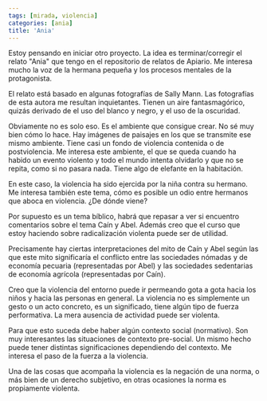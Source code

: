 ```yaml
---
tags: [mirada, violencia]
categories: [ania]
title: 'Ania'
---
```


Estoy pensando en iniciar otro proyecto. La idea es terminar/corregir el relato "Ania" que tengo en el repositorio de relatos de Apiario. Me interesa mucho la voz de la hermana pequeña y los procesos mentales de la protagonista.

El relato está basado en algunas fotografías de Sally Mann. Las fotografías de esta autora me resultan inquietantes. Tienen un aire fantasmagórico, quizás derivado de el uso del blanco y negro, y el uso de la oscuridad. 

Obviamente no es solo eso. Es el ambiente que consigue crear. No sé muy bien cómo lo hace. Hay imágenes de paisajes en los que se transmite ese mismo ambiente. Tiene casi un fondo de violencia contenida o de postviolencia. Me interesa este ambiente, el que se queda cuando ha habido un evento violento y todo el mundo intenta olvidarlo y que no se repita, como si no pasara nada. Tiene algo de elefante en la habitación.

En este caso, la violencia ha sido ejercida por la niña contra su hermano. Me interesa también este tema, cómo es posible un odio entre hermanos que aboca en violencia. ¿De dónde viene?

Por supuesto es un tema bíblico, habrá que repasar a ver si encuentro comentarios sobre el tema Caín y Abel. Además creo que el curso que estoy haciendo sobre radicalización violenta puede ser de utilidad. 

Precisamente hay ciertas interpretaciones del mito de Caín y Abel según las que este mito significaría el conflicto entre las sociedades nómadas y de economía pecuaria (representadas por Abel) y las sociedades sedentarias de economía agrícola (representadas por Caín). 

Creo que la violencia del entorno puede ir permeando gota a gota hacia los niños y hacia las personas en general. La violencia no es simplemente un gesto o un acto concreto, es un significado, tiene algún tipo de fuerza performativa. La mera ausencia de actividad puede ser violenta. 

Para que esto suceda debe haber algún contexto social (normativo). Son muy interesantes las situaciones de contexto pre-social. Un mismo hecho puede tener distintas significaciones dependiendo del contexto. Me interesa el paso de la fuerza a la violencia.

Una de las cosas que acompaña la violencia es la negación de una norma, o más bien de un derecho subjetivo, en otras ocasiones la norma es propiamente violenta.






